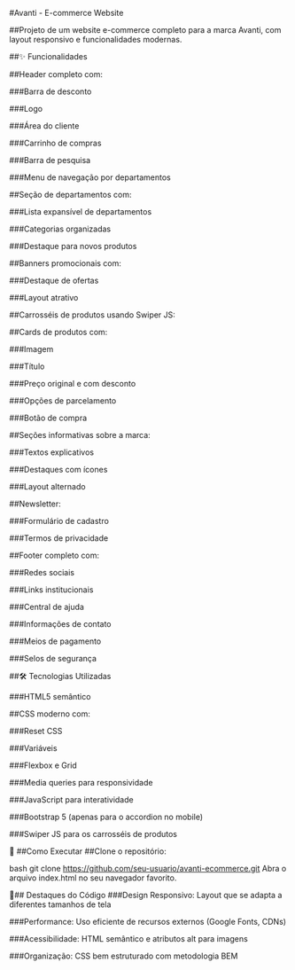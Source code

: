 #Avanti - E-commerce Website

##Projeto de um website e-commerce completo para a marca Avanti, com layout responsivo e funcionalidades modernas.

##✨ Funcionalidades

##Header completo com:

###Barra de desconto

###Logo

###Área do cliente

###Carrinho de compras

###Barra de pesquisa

###Menu de navegação por departamentos

##Seção de departamentos com:

###Lista expansível de departamentos

###Categorias organizadas

###Destaque para novos produtos

##Banners promocionais com:

###Destaque de ofertas

###Layout atrativo

##Carrosséis de produtos usando Swiper JS:

##Cards de produtos com:

###Imagem

###Título

###Preço original e com desconto

###Opções de parcelamento

###Botão de compra

##Seções informativas sobre a marca:

###Textos explicativos

###Destaques com ícones

###Layout alternado

##Newsletter:

###Formulário de cadastro

###Termos de privacidade

##Footer completo com:

###Redes sociais

###Links institucionais

###Central de ajuda

###Informações de contato

###Meios de pagamento

###Selos de segurança

##🛠 Tecnologias Utilizadas

###HTML5 semântico

##CSS moderno com:

###Reset CSS

###Variáveis

###Flexbox e Grid

###Media queries para responsividade

###JavaScript para interatividade

###Bootstrap 5 (apenas para o accordion no mobile)

###Swiper JS para os carrosséis de produtos

🚀 ##Como Executar
##Clone o repositório:

bash
git clone https://github.com/seu-usuario/avanti-ecommerce.git
Abra o arquivo index.html no seu navegador favorito.

🌟## Destaques do Código
###Design Responsivo: Layout que se adapta a diferentes tamanhos de tela

###Performance: Uso eficiente de recursos externos (Google Fonts, CDNs)

###Acessibilidade: HTML semântico e atributos alt para imagens

###Organização: CSS bem estruturado com metodologia BEM
